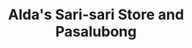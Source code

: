 ---
title: "Alda's Sari-sari Store and Pasalubong"
url: /batangas-city/aldas-sari-sari-store-and-pasalubong/
shop: convenience
---